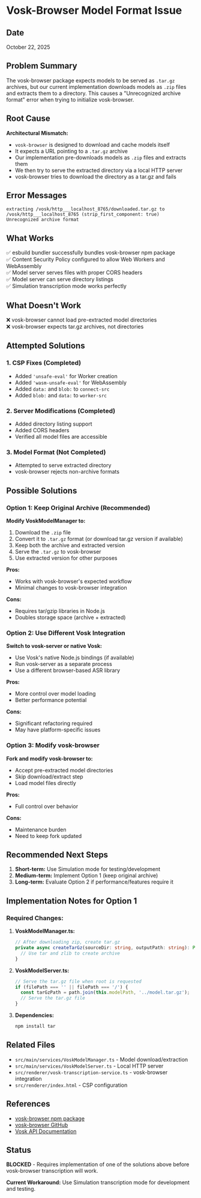 # Vosk-Browser Model Format Issue

## Date
October 22, 2025

## Problem Summary
The vosk-browser package expects models to be served as `.tar.gz` archives, but our current implementation downloads models as `.zip` files and extracts them to a directory. This causes a "Unrecognized archive format" error when trying to initialize vosk-browser.

## Root Cause
**Architectural Mismatch:**
- `vosk-browser` is designed to download and cache models itself
- It expects a URL pointing to a `.tar.gz` archive
- Our implementation pre-downloads models as `.zip` files and extracts them
- We then try to serve the extracted directory via a local HTTP server
- vosk-browser tries to download the directory as a tar.gz and fails

## Error Messages
```
extracting /vosk/http___localhost_8765/downloaded.tar.gz to /vosk/http___localhost_8765 (strip_first_component: true)
Unrecognized archive format
```

## What Works
✅ esbuild bundler successfully bundles vosk-browser npm package  
✅ Content Security Policy configured to allow Web Workers and WebAssembly  
✅ Model server serves files with proper CORS headers  
✅ Model server can serve directory listings  
✅ Simulation transcription mode works perfectly  

## What Doesn't Work
❌ vosk-browser cannot load pre-extracted model directories  
❌ vosk-browser expects tar.gz archives, not directories  

## Attempted Solutions

### 1. CSP Fixes (Completed)
- Added `'unsafe-eval'` for Worker creation
- Added `'wasm-unsafe-eval'` for WebAssembly
- Added `data:` and `blob:` to `connect-src`
- Added `blob:` and `data:` to `worker-src`

### 2. Server Modifications (Completed)
- Added directory listing support
- Added CORS headers
- Verified all model files are accessible

### 3. Model Format (Not Completed)
- Attempted to serve extracted directory
- vosk-browser rejects non-archive formats

## Possible Solutions

### Option 1: Keep Original Archive (Recommended)
**Modify VoskModelManager to:**
1. Download the `.zip` file
2. Convert it to `.tar.gz` format (or download tar.gz version if available)
3. Keep both the archive and extracted version
4. Serve the `.tar.gz` to vosk-browser
5. Use extracted version for other purposes

**Pros:**
- Works with vosk-browser's expected workflow
- Minimal changes to vosk-browser integration

**Cons:**
- Requires tar/gzip libraries in Node.js
- Doubles storage space (archive + extracted)

### Option 2: Use Different Vosk Integration
**Switch to vosk-server or native Vosk:**
- Use Vosk's native Node.js bindings (if available)
- Run vosk-server as a separate process
- Use a different browser-based ASR library

**Pros:**
- More control over model loading
- Better performance potential

**Cons:**
- Significant refactoring required
- May have platform-specific issues

### Option 3: Modify vosk-browser
**Fork and modify vosk-browser to:**
- Accept pre-extracted model directories
- Skip download/extract step
- Load model files directly

**Pros:**
- Full control over behavior

**Cons:**
- Maintenance burden
- Need to keep fork updated

## Recommended Next Steps

1. **Short-term:** Use Simulation mode for testing/development
2. **Medium-term:** Implement Option 1 (keep original archive)
3. **Long-term:** Evaluate Option 2 if performance/features require it

## Implementation Notes for Option 1

### Required Changes:
1. **VoskModelManager.ts:**
   ```typescript
   // After downloading zip, create tar.gz
   private async createTarGz(sourceDir: string, outputPath: string): Promise<void> {
     // Use tar and zlib to create archive
   }
   ```

2. **VoskModelServer.ts:**
   ```typescript
   // Serve the tar.gz file when root is requested
   if (filePath === '' || filePath === '/') {
     const tarGzPath = path.join(this.modelPath, '../model.tar.gz');
     // Serve the tar.gz file
   }
   ```

3. **Dependencies:**
   ```bash
   npm install tar
   ```

## Related Files
- `src/main/services/VoskModelManager.ts` - Model download/extraction
- `src/main/services/VoskModelServer.ts` - Local HTTP server
- `src/renderer/vosk-transcription-service.ts` - vosk-browser integration
- `src/renderer/index.html` - CSP configuration

## References
- [vosk-browser npm package](https://www.npmjs.com/package/vosk-browser)
- [vosk-browser GitHub](https://github.com/ccoreilly/vosk-browser)
- [Vosk API Documentation](https://alphacephei.com/vosk/)

## Status
**BLOCKED** - Requires implementation of one of the solutions above before vosk-browser transcription will work.

**Current Workaround:** Use Simulation transcription mode for development and testing.
